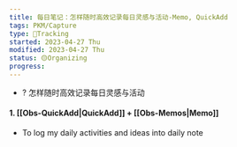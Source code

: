 ```yaml
---
title: 每日笔记：怎样随时高效记录每日灵感与活动-Memo, QuickAdd
tags: PKM/Capture
type: 💪Tracking
started: 2023-04-27 Thu
modified: 2023-04-27 Thu
status: 🟡Organizing
progress:
---
```

- ? 怎样随时高效记录每日灵感与活动
#### 1. [[Obs-QuickAdd|QuickAdd]] + [[Obs-Memos|Memo]]
- To log my daily activities and ideas into daily note